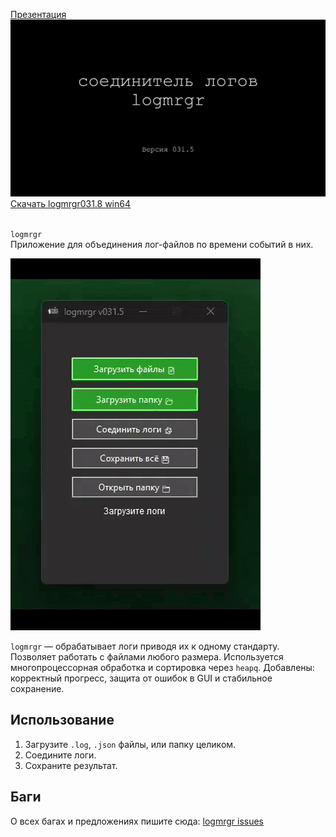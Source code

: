 [Презентация](https://github.com/ashtray01/logmrgr/blob/main/logmrgr031.5.pptx)<br>
![logmrgr](logmrgr031.5_presentation.gif)
[Скачать logmrgr031.8 win64](https://github.com/ashtray01/logmrgr/releases/download/031.8/logmrgr031.8.zip)

</br>`logmrgr`
</br>Приложение для объединения лог-файлов по времени событий в них.

![logmrgr](logmrgr031.5.gif)

`logmrgr` — обрабатывает логи приводя их к одному стандарту. Позволяет работать с файлами любого размера. Используется многопроцессорная обработка и сортировка через `heapq`. Добавлены: корректный прогресс, защита от ошибок в GUI и стабильное сохранение.

## Использование
1. Загрузите `.log`, `.json` файлы, или папку целиком.
2. Соедините логи.
3. Сохраните результат.

## Баги
О всех багах и предложениях пишите сюда:
[logmrgr issues](https://github.com/ashtray01/logmrgr/issues)
